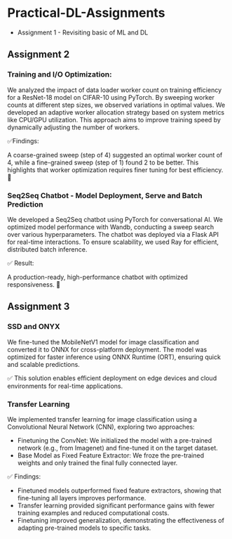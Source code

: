 # Practical-DL-Assignments
- Assignment 1 - Revisiting basic of ML and DL
## Assignment 2 
### Training and I/O Optimization: 
We analyzed the impact of data loader worker count on training efficiency for a ResNet-18 model on CIFAR-10 using PyTorch. By sweeping worker counts at different step sizes, we observed variations in optimal values. We developed an adaptive worker allocation strategy based on system metrics like CPU/GPU utilization. This approach aims to improve training speed by dynamically adjusting the number of workers.

✅Findings:

A coarse-grained sweep (step of 4) suggested an optimal worker count of 4, while a fine-grained sweep (step of 1) found 2 to be better. This highlights that worker optimization requires finer tuning for best efficiency. 🚀

### Seq2Seq Chatbot - Model Deployment, Serve and Batch Prediction
We developed a Seq2Seq chatbot using PyTorch for conversational AI.
We optimized model performance with Wandb, conducting a sweep search over various hyperparameters.
The chatbot was deployed via a Flask API for real-time interactions. 
To ensure scalability, we used Ray for efficient, distributed batch inference.

✅ Result: 

A production-ready, high-performance chatbot with optimized responsiveness. 🚀

## Assignment 3
### SSD and ONYX
We fine-tuned the MobileNetV1 model for image classification and converted it to ONNX for cross-platform deployment. The model was optimized for faster inference using ONNX Runtime (ORT), ensuring quick and scalable predictions. 

✅ This solution enables efficient deployment on edge devices and cloud environments for real-time applications.

### Transfer Learning
We implemented transfer learning for image classification using a Convolutional Neural Network (CNN), exploring two approaches:
- Finetuning the ConvNet: We initialized the model with a pre-trained network (e.g., from Imagenet) and fine-tuned it on the target dataset.
- Base Model as Fixed Feature Extractor: We froze the pre-trained weights and only trained the final fully connected layer.
  
✅  Findings:
- Finetuned models outperformed fixed feature extractors, showing that fine-tuning all layers improves performance.
- Transfer learning provided significant performance gains with fewer training examples and reduced computational costs.
- Finetuning improved generalization, demonstrating the effectiveness of adapting pre-trained models to specific tasks.


